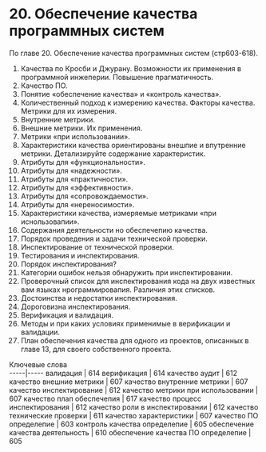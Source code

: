 # 20. Обеспечение качества программных систем
По главе 20. Обеспечение качества программных систем (стр603-618).

1. Качества по Кросби и Джурану. Возможности их применения в программной инжеперии. Повышение прагматичность.
2. Качество ПО.
3. Понятие «обеспечение качества» и «контроль качества». 
4. Количественный подход к измерению качества. Факторы качества. Метрики для их измерения.
5. Внутренние метрики.
6. Внешние метрики. Их применения.
7. Метрики «при использовании».
8. Характеристики качества ориентированы внешпие и впутренние метрики. Детализируйте содержание характеристик.
9. Атрибуты для «функциональности».
10. Атрибуты для «надежности».
11. Атрибуты для «практичности».
12. Атрибуты для «эффективности».
13. Атрибуты для «сопровождаемости».
14. Атрибуты для «нереносимости».
15. Характеристики качества, измеряемые метриками «при иснользовапии».
16. Содержания деятельности но обеспечепию качества.
17. Порядок проведения и задачи технической проверки. 
18. Инспектирование от технической проверки.
19. Тестирования и инспектирования.
20. Порядок инспектирования?
21. Категории ошибок нельзя обнаружить при инспектировании.
22. Проверочный список для инспектирования кода на двух известных вам языках нрограммировапия. Различия этих списков.
23. Достоинства и недостатки инспектирования.
24. Дороговизна инспектирования.
25. Верификация и валидация.
26. Методы и при каких условиях применимые в верификации и валидации.
27. План обеспечения качества для одного из проектов, описанных в главе 13, для своего собственного проекта.

Ключевые слова  
-----|-----
валидация					|						614
верификация				|						614
качество	аудит 					|				612
качество	внешние метрики 			|				607
качество	внутренние метрики 		|					607
качество	инспектирование 			|				612
качество	метрики при использовании 			|			607
качество	плап обеспечепия 			|			617
качество	процесс инспектирования 			|			612
качество	роли в инспектировании 			|			612
качество	технические проверки 			|				611
качество	характеристики  			|					607
качество ПО	определепие 			|				603
контроль качества	определепие  			|			605
обеспечение качества	деятельность  			|			610
обеспечение качества ПО	определепие  		|			605
